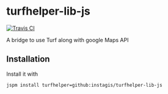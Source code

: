 # turfhelper-lib-js

[![Travis CI](https://travis-ci.org/InstaGIS/turfhelper-lib-js.svg?branch=master)](https://travis-ci.org/InstaGIS/turfhelper-lib-js)

A bridge to use Turf along with google Maps API

## Installation

Install it with

```sh
jspm install turfhelper=github:instagis/turfhelper-lib-js
```